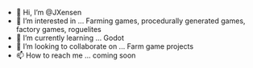 - 👋 Hi, I’m @JXensen
- 👀 I’m interested in ... Farming games, procedurally generated games, factory games, roguelites
- 🌱 I’m currently learning ... Godot
- 💞️ I’m looking to collaborate on ... Farm game projects
- 📫 How to reach me ... coming soon

<!---
JXensen/JXensen is a ✨ special ✨ repository because its `README.md` (this file) appears on your GitHub profile.
You can click the Preview link to take a look at your changes.
--->
